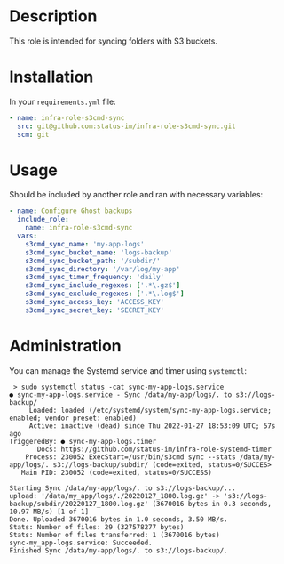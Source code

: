 # Description

This role is intended for syncing folders with S3 buckets.

# Installation

In your `requirements.yml` file:
```yaml
- name: infra-role-s3cmd-sync
  src: git@github.com:status-im/infra-role-s3cmd-sync.git
  scm: git
```

# Usage

Should be included by another role and ran with necessary variables:
```yaml
- name: Configure Ghost backups
  include_role:
    name: infra-role-s3cmd-sync
  vars:
    s3cmd_sync_name: 'my-app-logs'
    s3cmd_sync_bucket_name: 'logs-backup'
    s3cmd_sync_bucket_path: '/subdir/'
    s3cmd_sync_directory: '/var/log/my-app'
    s3cmd_sync_timer_frequency: 'daily'
    s3cmd_sync_include_regexes: ['.*\.gz$']
    s3cmd_sync_exclude_regexes: ['.*\.log$']
    s3cmd_sync_access_key: 'ACCESS_KEY'
    s3cmd_sync_secret_key: 'SECRET_KEY'
```

# Administration

You can manage the Systemd service and timer using `systemctl`:
```
 > sudo systemctl status -cat sync-my-app-logs.service
● sync-my-app-logs.service - Sync /data/my-app/logs/. to s3://logs-backup/
     Loaded: loaded (/etc/systemd/system/sync-my-app-logs.service; enabled; vendor preset: enabled)
     Active: inactive (dead) since Thu 2022-01-27 18:53:09 UTC; 57s ago
TriggeredBy: ● sync-my-app-logs.timer
       Docs: https://github.com/status-im/infra-role-systemd-timer
    Process: 230052 ExecStart=/usr/bin/s3cmd sync --stats /data/my-app/logs/. s3://logs-backup/subdir/ (code=exited, status=0/SUCCES>
   Main PID: 230052 (code=exited, status=0/SUCCESS)

Starting Sync /data/my-app/logs/. to s3://logs-backup/...
upload: '/data/my_app/logs/./20220127_1800.log.gz' -> 's3://logs-backup/subdir/20220127_1800.log.gz' (3670016 bytes in 0.3 seconds, 10.97 MB/s) [1 of 1]
Done. Uploaded 3670016 bytes in 1.0 seconds, 3.50 MB/s.
Stats: Number of files: 29 (327578277 bytes)
Stats: Number of files transferred: 1 (3670016 bytes)
sync-my_app-logs.service: Succeeded.
Finished Sync /data/my-app/logs/. to s3://logs-backup/.
```
